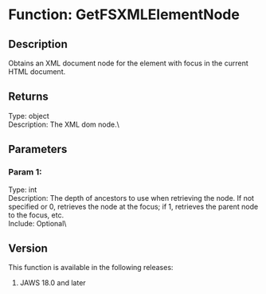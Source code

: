 # Function: GetFSXMLElementNode

## Description

Obtains an XML document node for the element with focus in the current
HTML document.

## Returns

Type: object\
Description: The XML dom node.\

## Parameters

### Param 1:

Type: int\
Description: The depth of ancestors to use when retrieving the node. If
not specified or 0, retrieves the node at the focus; if 1, retrieves the
parent node to the focus, etc.\
Include: Optional\

## Version

This function is available in the following releases:

1.  JAWS 18.0 and later
